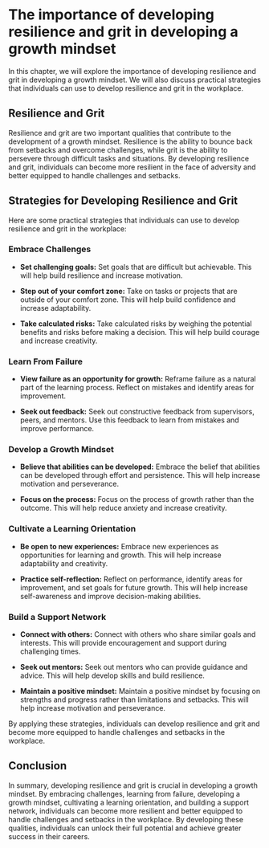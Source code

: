 The importance of developing resilience and grit in developing a growth mindset
==========================================================================================================================

In this chapter, we will explore the importance of developing resilience and grit in developing a growth mindset. We will also discuss practical strategies that individuals can use to develop resilience and grit in the workplace.

Resilience and Grit
-------------------

Resilience and grit are two important qualities that contribute to the development of a growth mindset. Resilience is the ability to bounce back from setbacks and overcome challenges, while grit is the ability to persevere through difficult tasks and situations. By developing resilience and grit, individuals can become more resilient in the face of adversity and better equipped to handle challenges and setbacks.

Strategies for Developing Resilience and Grit
---------------------------------------------

Here are some practical strategies that individuals can use to develop resilience and grit in the workplace:

### Embrace Challenges

* **Set challenging goals:** Set goals that are difficult but achievable. This will help build resilience and increase motivation.

* **Step out of your comfort zone:** Take on tasks or projects that are outside of your comfort zone. This will help build confidence and increase adaptability.

* **Take calculated risks:** Take calculated risks by weighing the potential benefits and risks before making a decision. This will help build courage and increase creativity.

### Learn From Failure

* **View failure as an opportunity for growth:** Reframe failure as a natural part of the learning process. Reflect on mistakes and identify areas for improvement.

* **Seek out feedback:** Seek out constructive feedback from supervisors, peers, and mentors. Use this feedback to learn from mistakes and improve performance.

### Develop a Growth Mindset

* **Believe that abilities can be developed:** Embrace the belief that abilities can be developed through effort and persistence. This will help increase motivation and perseverance.

* **Focus on the process:** Focus on the process of growth rather than the outcome. This will help reduce anxiety and increase creativity.

### Cultivate a Learning Orientation

* **Be open to new experiences:** Embrace new experiences as opportunities for learning and growth. This will help increase adaptability and creativity.

* **Practice self-reflection:** Reflect on performance, identify areas for improvement, and set goals for future growth. This will help increase self-awareness and improve decision-making abilities.

### Build a Support Network

* **Connect with others:** Connect with others who share similar goals and interests. This will provide encouragement and support during challenging times.

* **Seek out mentors:** Seek out mentors who can provide guidance and advice. This will help develop skills and build resilience.

* **Maintain a positive mindset:** Maintain a positive mindset by focusing on strengths and progress rather than limitations and setbacks. This will help increase motivation and perseverance.

By applying these strategies, individuals can develop resilience and grit and become more equipped to handle challenges and setbacks in the workplace.

Conclusion
----------

In summary, developing resilience and grit is crucial in developing a growth mindset. By embracing challenges, learning from failure, developing a growth mindset, cultivating a learning orientation, and building a support network, individuals can become more resilient and better equipped to handle challenges and setbacks in the workplace. By developing these qualities, individuals can unlock their full potential and achieve greater success in their careers.

